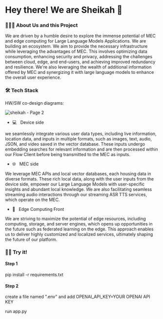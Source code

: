 <h1> Hey there! We are Sheikah 👋 </h1>

<h3> 👨🏻‍💻 About Us and this Project </h3>
We are driven by a humble desire to explore the immense potential of MEC and edge computing for Large Language Models Applications. We are building an ecosystem. We aim to provide the necessary infrastructure while leveraging the advantages of MEC. This involves optimizing data consumption, enhancing security and privacy, addressing the challenges between cloud, edge, and end-users, and achieving improved redundancy and resilience. We're also leveraging the wealth of additional information offered by MEC and synergizing it with large language models to enhance the overall user experience.

<h3> 🛠 Tech Stack </h3>
HW/SW co-design diagrams:

![sheikah - Page 2](https://github.com/Dako2/sheikah-tower/assets/63529538/326b6ed8-c98c-4626-9855-e2e7d2740f1e)

- 💻 &nbsp; Device side

we seamlessly integrate various user data types, including live information, location data, and inputs in multiple formats, such as images, text, audio, JSON, and video saved in the vector database. These inputs undergo embedding searches for relevant information and are then processed within our Flow Client before being transmitted to the MEC as inputs.
  
- 🌐 &nbsp; MEC side

We leverage MEC APIs and local vector databases, each housing data in diverse formats. These rich local data, along with the user inputs from the device side, empower our Large Language Models with user-specific insights and abundant local knowledge. We are also facilitating seamless streaming audio interactions through our streaming ASR TTS services, which operate on the MEC.

- 🔧 &nbsp; Edge Computing Front

We are striving to maximize the potential of edge resources, including computing, storage, and server engines, which opens up opportunities in the future such as federated learning on the edge. This approach enables us to deliver highly customized and localized services, ultimately shaping the future of our platform.

<h3> 👨🔧 Try it! </h3>

<h4> Step 1 </h4>
pip install -r requirements.txt

<h4> Step 2 </h4>
create a file named ".env" and add OPENAI_API_KEY=YOUR OPENAI API KEY

run app.py
